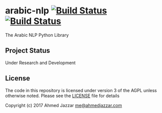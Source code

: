 # arabic-nlp [![Build Status](https://travis-ci.org/ahmedaljazzar/arabic-nlp.svg?branch=master)](https://travis-ci.org/ahmedaljazzar/arabic-nlp) [![Build Status](https://travis-ci.org/ahmedaljazzar/arabic-nlp.svg?branch=master)](https://travis-ci.org/ahmedaljazzar/arabic-nlp)
The Arabic NLP Python Library

## Project Status
Under Research and Development

## License
The code in this repository is licensed under version 3 of the AGPL unless otherwise noted. Please see the [LICENSE](https://github.com/ahmedaljazzar/arabic-nlp/blob/master/LICENSE) file for details

Copyright (c) 2017 Ahmed Jazzar <me@ahmedjazzar.com>
